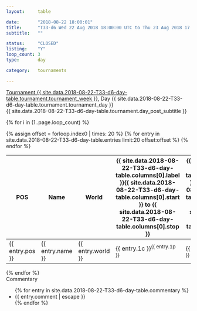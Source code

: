 ```yaml
---
layout: 	table

date: 		"2018-08-22 18:00:01"
title: 		"T33-d6 Wed 22 Aug 2018 18:00:00 UTC to Thu 23 Aug 2018 17:59:59 UTC"
subtitle: 	""

status:     "CLOSED"
listing:    "Y"
loop_count: 3
type:       day

category: 	tournaments

---
```

<div class="table_header">
    <span class="table_title">
        <a href="{{ site.data.2018-08-22-T33-d6-day-table.tournament.week_results_table_url }}">
        Tournament {{ site.data.2018-08-22-T33-d6-day-table.tournament.tournament_week }}</a>, Day {{ site.data.2018-08-22-T33-d6-day-table.tournament.tournament_day }}
    </span><br>
    <span class="table_subtitle">
        {{ site.data.2018-08-22-T33-d6-day-table.tournament.day_post_subtitle }}
    </span>  
</div>

{% for i in (1..page.loop_count) %}
<br>
<table class="day_table">
  <colgroup>
    <col style="width:18px">
    <col style="width:55px">
    <col style="width:55px">
    <col style="width:12px">
    <col style="width:12px">
    <col style="width:12px">
    <col style="width:12px">
    <col style="width:12px">
    <col style="width:12px">
    <col style="width:12px">
    <col style="width:12px">
    <col style="width:12px">
    <col style="width:12px">
    <col style="width:12px">
    <col style="width:12px">
    <col style="width:12px">
    <col style="width:12px">
    <col style="width:12px">
    <col style="width:12px">
    <col style="width:12px">
    <col style="width:12px">
    <col style="width:12px">
    <col style="width:12px">
    <col style="width:12px">
    <col style="width:12px">
    <col style="width:12px">
    <col style="width:12px">
    <col style="width:18px">
  </colgroup>  
  <thead>
    <tr>
        <th>POS</th>
        <th class="AlignLeft">Name</th>
        <th class="AlignLeft">World</th>
        <th><a class="hideDisplay">{{ site.data.2018-08-22-T33-d6-day-table.columns[0].label }}<span class="showDisplayOnHover">{{ site.data.2018-08-22-T33-d6-day-table.columns[0].start }} to {{ site.data.2018-08-22-T33-d6-day-table.columns[0].stop }}</span></a></th>
        <th><a class="hideDisplay">{{ site.data.2018-08-22-T33-d6-day-table.columns[1].label }}<span class="showDisplayOnHover">{{ site.data.2018-08-22-T33-d6-day-table.columns[1].start }} to {{ site.data.2018-08-22-T33-d6-day-table.columns[1].stop }}</span></a></th>
        <th><a class="hideDisplay">{{ site.data.2018-08-22-T33-d6-day-table.columns[2].label }}<span class="showDisplayOnHover">{{ site.data.2018-08-22-T33-d6-day-table.columns[2].start }} to {{ site.data.2018-08-22-T33-d6-day-table.columns[2].stop }}</span></a></th>
        <th><a class="hideDisplay">{{ site.data.2018-08-22-T33-d6-day-table.columns[3].label }}<span class="showDisplayOnHover">{{ site.data.2018-08-22-T33-d6-day-table.columns[3].start }} to {{ site.data.2018-08-22-T33-d6-day-table.columns[3].stop }}</span></a></th>
        <th><a class="hideDisplay">{{ site.data.2018-08-22-T33-d6-day-table.columns[4].label }}<span class="showDisplayOnHover">{{ site.data.2018-08-22-T33-d6-day-table.columns[4].start }} to {{ site.data.2018-08-22-T33-d6-day-table.columns[4].stop }}</span></a></th>
        <th><a class="hideDisplay">{{ site.data.2018-08-22-T33-d6-day-table.columns[5].label }}<span class="showDisplayOnHover">{{ site.data.2018-08-22-T33-d6-day-table.columns[5].start }} to {{ site.data.2018-08-22-T33-d6-day-table.columns[5].stop }}</span></a></th>
        <th><a class="hideDisplay">{{ site.data.2018-08-22-T33-d6-day-table.columns[6].label }}<span class="showDisplayOnHover">{{ site.data.2018-08-22-T33-d6-day-table.columns[6].start }} to {{ site.data.2018-08-22-T33-d6-day-table.columns[6].stop }}</span></a></th>
        <th><a class="hideDisplay">{{ site.data.2018-08-22-T33-d6-day-table.columns[7].label }}<span class="showDisplayOnHover">{{ site.data.2018-08-22-T33-d6-day-table.columns[7].start }} to {{ site.data.2018-08-22-T33-d6-day-table.columns[7].stop }}</span></a></th>
        <th><a class="hideDisplay">{{ site.data.2018-08-22-T33-d6-day-table.columns[8].label }}<span class="showDisplayOnHover">{{ site.data.2018-08-22-T33-d6-day-table.columns[8].start }} to {{ site.data.2018-08-22-T33-d6-day-table.columns[8].stop }}</span></a></th>
        <th><a class="hideDisplay">{{ site.data.2018-08-22-T33-d6-day-table.columns[9].label }}<span class="showDisplayOnHover">{{ site.data.2018-08-22-T33-d6-day-table.columns[9].start }} to {{ site.data.2018-08-22-T33-d6-day-table.columns[9].stop }}</span></a></th>
        <th><a class="hideDisplay">{{ site.data.2018-08-22-T33-d6-day-table.columns[10].label }}<span class="showDisplayOnHover">{{ site.data.2018-08-22-T33-d6-day-table.columns[10].start }} to {{ site.data.2018-08-22-T33-d6-day-table.columns[10].stop }}</span></a></th>
        <th><a class="hideDisplay">{{ site.data.2018-08-22-T33-d6-day-table.columns[11].label }}<span class="showDisplayOnHover">{{ site.data.2018-08-22-T33-d6-day-table.columns[11].start }} to {{ site.data.2018-08-22-T33-d6-day-table.columns[11].stop }}</span></a></th>
        <th><a class="hideDisplay">{{ site.data.2018-08-22-T33-d6-day-table.columns[12].label }}<span class="showDisplayOnHover">{{ site.data.2018-08-22-T33-d6-day-table.columns[12].start }} to {{ site.data.2018-08-22-T33-d6-day-table.columns[12].stop }}</span></a></th>
        <th><a class="hideDisplay">{{ site.data.2018-08-22-T33-d6-day-table.columns[13].label }}<span class="showDisplayOnHover">{{ site.data.2018-08-22-T33-d6-day-table.columns[13].start }} to {{ site.data.2018-08-22-T33-d6-day-table.columns[13].stop }}</span></a></th>
        <th><a class="hideDisplay">{{ site.data.2018-08-22-T33-d6-day-table.columns[14].label }}<span class="showDisplayOnHover">{{ site.data.2018-08-22-T33-d6-day-table.columns[14].start }} to {{ site.data.2018-08-22-T33-d6-day-table.columns[14].stop }}</span></a></th>
        <th><a class="hideDisplay">{{ site.data.2018-08-22-T33-d6-day-table.columns[15].label }}<span class="showDisplayOnHover">{{ site.data.2018-08-22-T33-d6-day-table.columns[15].start }} to {{ site.data.2018-08-22-T33-d6-day-table.columns[15].stop }}</span></a></th>
        <th><a class="hideDisplay">{{ site.data.2018-08-22-T33-d6-day-table.columns[16].label }}<span class="showDisplayOnHover">{{ site.data.2018-08-22-T33-d6-day-table.columns[16].start }} to {{ site.data.2018-08-22-T33-d6-day-table.columns[16].stop }}</span></a></th>
        <th><a class="hideDisplay">{{ site.data.2018-08-22-T33-d6-day-table.columns[17].label }}<span class="showDisplayOnHover">{{ site.data.2018-08-22-T33-d6-day-table.columns[17].start }} to {{ site.data.2018-08-22-T33-d6-day-table.columns[17].stop }}</span></a></th>
        <th><a class="hideDisplay">{{ site.data.2018-08-22-T33-d6-day-table.columns[18].label }}<span class="showDisplayOnHover">{{ site.data.2018-08-22-T33-d6-day-table.columns[18].start }} to {{ site.data.2018-08-22-T33-d6-day-table.columns[18].stop }}</span></a></th>
        <th><a class="hideDisplay">{{ site.data.2018-08-22-T33-d6-day-table.columns[19].label }}<span class="showDisplayOnHover">{{ site.data.2018-08-22-T33-d6-day-table.columns[19].start }} to {{ site.data.2018-08-22-T33-d6-day-table.columns[19].stop }}</span></a></th>
        <th><a class="hideDisplay">{{ site.data.2018-08-22-T33-d6-day-table.columns[20].label }}<span class="showDisplayOnHover">{{ site.data.2018-08-22-T33-d6-day-table.columns[20].start }} to {{ site.data.2018-08-22-T33-d6-day-table.columns[20].stop }}</span></a></th>
        <th><a class="hideDisplay">{{ site.data.2018-08-22-T33-d6-day-table.columns[21].label }}<span class="showDisplayOnHover">{{ site.data.2018-08-22-T33-d6-day-table.columns[21].start }} to {{ site.data.2018-08-22-T33-d6-day-table.columns[21].stop }}</span></a></th>
        <th><a class="hideDisplay">{{ site.data.2018-08-22-T33-d6-day-table.columns[22].label }}<span class="showDisplayOnHover">{{ site.data.2018-08-22-T33-d6-day-table.columns[22].start }} to {{ site.data.2018-08-22-T33-d6-day-table.columns[22].stop }}</span></a></th>
        <th><a class="hideDisplay">{{ site.data.2018-08-22-T33-d6-day-table.columns[23].label }}<span class="showDisplayOnHover">{{ site.data.2018-08-22-T33-d6-day-table.columns[23].start }} to {{ site.data.2018-08-22-T33-d6-day-table.columns[23].stop }}</span></a></th>
        <th>Total</th>
    </tr>
  </thead>
  {% assign offset = forloop.index0 | times: 20 %}
<tbody>
{% for entry in site.data.2018-08-22-T33-d6-day-table.entries limit:20 offset:offset %}
  <tr>
    <td class="pl{{ entry.pos }}">{{ entry.pos }}</td>
    <td class="AlignLeft">{{ entry.name }}</td>
    <td class="AlignLeft">{{ entry.world }}</td>
    <td class="pl{{ entry.1p }}">{{ entry.1c }}<sup>{{ entry.1p }}</sup></td>
    <td class="pl{{ entry.2p }}">{{ entry.2c }}<sup>{{ entry.2p }}</sup></td>
    <td class="pl{{ entry.3p }}">{{ entry.3c }}<sup>{{ entry.3p }}</sup></td>
    <td class="pl{{ entry.4p }}">{{ entry.4c }}<sup>{{ entry.4p }}</sup></td>
    <td class="pl{{ entry.5p }}">{{ entry.5c }}<sup>{{ entry.5p }}</sup></td>
    <td class="pl{{ entry.6p }}">{{ entry.6c }}<sup>{{ entry.6p }}</sup></td>
    <td class="pl{{ entry.7p }}">{{ entry.7c }}<sup>{{ entry.7p }}</sup></td>
    <td class="pl{{ entry.8p }}">{{ entry.8c }}<sup>{{ entry.8p }}</sup></td>
    <td class="pl{{ entry.9p }}">{{ entry.9c }}<sup>{{ entry.9p }}</sup></td>
    <td class="pl{{ entry.10p }}">{{ entry.10c }}<sup>{{ entry.10p }}</sup></td>
    <td class="pl{{ entry.11p }}">{{ entry.11c }}<sup>{{ entry.11p }}</sup></td>
    <td class="pl{{ entry.12p }}">{{ entry.12c }}<sup>{{ entry.12p }}</sup></td>
    <td class="pl{{ entry.13p }}">{{ entry.13c }}<sup>{{ entry.13p }}</sup></td>
    <td class="pl{{ entry.14p }}">{{ entry.14c }}<sup>{{ entry.14p }}</sup></td>
    <td class="pl{{ entry.15p }}">{{ entry.15c }}<sup>{{ entry.15p }}</sup></td>
    <td class="pl{{ entry.16p }}">{{ entry.16c }}<sup>{{ entry.16p }}</sup></td>
    <td class="pl{{ entry.17p }}">{{ entry.17c }}<sup>{{ entry.17p }}</sup></td>
    <td class="pl{{ entry.18p }}">{{ entry.18c }}<sup>{{ entry.18p }}</sup></td>
    <td class="pl{{ entry.19p }}">{{ entry.19c }}<sup>{{ entry.19p }}</sup></td>
    <td class="pl{{ entry.20p }}">{{ entry.20c }}<sup>{{ entry.20p }}</sup></td>
    <td class="pl{{ entry.21p }}">{{ entry.21c }}<sup>{{ entry.21p }}</sup></td>
    <td class="pl{{ entry.22p }}">{{ entry.22c }}<sup>{{ entry.22p }}</sup></td>
    <td class="pl{{ entry.23p }}">{{ entry.23c }}<sup>{{ entry.23p }}</sup></td>
    <td class="pl{{ entry.24p }}">{{ entry.24c }}<sup>{{ entry.24p }}</sup></td>
    <td>{{ entry.total }}</td>
  </tr>
{% endfor %}  
</tbody>
</table>
<div class="leaderboard"></div>
{% endfor %}

<div class="commentary">
  <span class="commentary_title">Commentary</span>
  <ul>
    {% for entry in site.data.2018-08-22-T33-d6-day-table.commentary %}
    <li class="commentary_list">{{ entry.comment | escape }}</li>
    {% endfor %}
  </ul>
</div>




